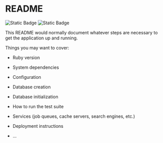# README

![Static Badge](https://img.shields.io/badge/Versão_do_Ruby-3.1.3-ec2300?logo=ruby)
![Static Badge](https://img.shields.io/badge/Versão_do_Rails-6.0.3.2-861a22?logo=ruby-on-rails)

This README would normally document whatever steps are necessary to get the
application up and running.

Things you may want to cover:

* Ruby version

* System dependencies

* Configuration

* Database creation

* Database initialization

* How to run the test suite

* Services (job queues, cache servers, search engines, etc.)

* Deployment instructions

* ...


